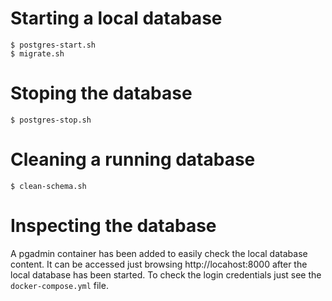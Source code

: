 # Starting a local database

```
$ postgres-start.sh
$ migrate.sh
```

# Stoping the database

```
$ postgres-stop.sh
```

# Cleaning a running database

```
$ clean-schema.sh
```

# Inspecting the database

A pgadmin container has been added to easily check the local database content. It can be accessed just browsing http://locahost:8000 after the local database has been started. To check the login credentials just see the `docker-compose.yml` file.
